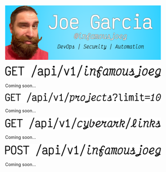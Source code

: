 ![](assets/header.png)

![](assets/about.png)

Coming soon...

![](assets/top10_projects.png)

Coming soon...

![](assets/cyberark_links.png)

Coming soon...

![](assets/contact.png)

Coming soon...